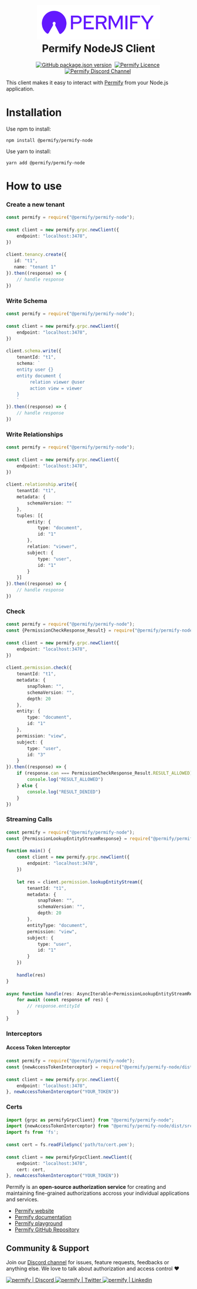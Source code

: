 <h1 align="center">
    <img src="https://raw.githubusercontent.com/Permify/permify/master/assets/permify-logo.svg" alt="Permify logo" width="336px" /><br />
    Permify NodeJS Client
</h1>

<p align="center">
    <a href="https://github.com/Permify/permify" target="_blank"><img src="https://img.shields.io/github/package-json/v/permify/permify-node?style=for-the-badge" alt="GitHub package.json version" /></a>&nbsp;
    <a href="https://github.com/Permify/permify" target="_blank"><img src="https://img.shields.io/github/license/Permify/permify?style=for-the-badge" alt="Permify Licence" /></a>&nbsp;
    <a href="https://discord.gg/MJbUjwskdH" target="_blank"><img src="https://img.shields.io/discord/950799928047833088?style=for-the-badge&logo=discord&label=DISCORD" alt="Permify Discord Channel" /></a>&nbsp;
</p>

This client makes it easy to interact with [Permify](https://github.com/Permify/permify) from your Node.js application.

# Installation

Use npm to install:

```shell
npm install @permify/permify-node
```

Use yarn to install:

```shell
yarn add @permify/permify-node
```

# How to use

### Create a new tenant

```typescript
const permify = require("@permify/permify-node");

const client = new permify.grpc.newClient({
    endpoint: "localhost:3478",
})

client.tenancy.create({
   id: "t1",
   name: "tenant 1"
}).then((response) => {
    // handle response
})
```

### Write Schema

```typescript
const permify = require("@permify/permify-node");

const client = new permify.grpc.newClient({
    endpoint: "localhost:3478",
})

client.schema.write({
    tenantId: "t1",
    schema: `
    entity user {}
    entity document {
         relation viewer @user
         action view = viewer
    }
    `
}).then((response) => {
    // handle response
})
```

### Write Relationships

```typescript
const permify = require("@permify/permify-node");

const client = new permify.grpc.newClient({
    endpoint: "localhost:3478",
})

client.relationship.write({
    tenantId: "t1",
    metadata: {
        schemaVersion: ""
    },
    tuples: [{
        entity: {
            type: "document",
            id: "1"
        },
        relation: "viewer",
        subject: {
            type: "user",
            id: "1"
        }
    }]
}).then((response) => {
    // handle response
})
```

### Check

```typescript
const permify = require("@permify/permify-node");
const {PermissionCheckResponse_Result} = require("@permify/permify-node/dist/src/grpc/generated/base/v1/service");

const client = new permify.grpc.newClient({
    endpoint: "localhost:3478",
})

client.permission.check({
    tenantId: "t1",
    metadata: {
        snapToken: "",
        schemaVersion: "",
        depth: 20
    },
    entity: {
        type: "document",
        id: "1"
    },
    permission: "view",
    subject: {
        type: "user",
        id: "3"
    }
}).then((response) => {
    if (response.can === PermissionCheckResponse_Result.RESULT_ALLOWED) {
        console.log("RESULT_ALLOWED")
    } else {
        console.log("RESULT_DENIED")
    }
})
```

### Streaming Calls

```typescript
const permify = require("@permify/permify-node");
const {PermissionLookupEntityStreamResponse} = require("@permify/permify-node/dist/src/grpc/generated/base/v1/service");

function main() {
    const client = new permify.grpc.newClient({
        endpoint: "localhost:3478",
    })

    let res = client.permission.lookupEntityStream({
        tenantId: "t1",
        metadata: {
            snapToken: "",
            schemaVersion: "",
            depth: 20
        },
        entityType: "document",
        permission: "view",
        subject: {
            type: "user",
            id: "1"
        }
    })

    handle(res)
}

async function handle(res: AsyncIterable<PermissionLookupEntityStreamResponse>) {
    for await (const response of res) {
        // response.entityId
    }
}
```

### Interceptors

#### Access Token Interceptor

```typescript
const permify = require("@permify/permify-node");
const {newAccessTokenInterceptor} = require("@permify/permify-node/dist/src/grpc");

const client = new permify.grpc.newClient({
    endpoint: "localhost:3478",
}, newAccessTokenInterceptor("YOUR_TOKEN"))
```

### Certs

```typescript
import {grpc as permifyGrpcClient} from "@permify/permify-node";
import {newAccessTokenInterceptor} from "@permify/permify-node/dist/src/grpc";
import fs from 'fs';

const cert = fs.readFileSync('path/to/cert.pem');

const client = new permifyGrpcClient.newClient({
    endpoint: "localhost:3478",
    cert: cert,
}, newAccessTokenInterceptor("YOUR_TOKEN"))
```

Permify is an **open-source authorization service** for creating and maintaining fine-grained authorizations accross
your individual applications and services.

* [Permify website](https://permify.co)
* [Permify documentation](https://docs.permify.co/docs)
* [Permify playground](https://play.permify.co)
* [Permify GitHub Repository](https://github.com/Permify/permify)

## Community & Support

Join our [Discord channel](https://discord.gg/MJbUjwskdH) for issues, feature requests, feedbacks or anything else. We
love to talk about authorization and access control :heart:

<p align="left">
<a href="https://discord.gg/MJbUjwskdH">
 <img height="70px" width="70px" alt="permify | Discord" src="https://user-images.githubusercontent.com/39353278/187209316-3d01a799-c51b-4eaa-8f52-168047078a14.png" />
</a>
<a href="https://twitter.com/GetPermify">
  <img height="70px" width="70px" alt="permify | Twitter" src="https://user-images.githubusercontent.com/39353278/187209323-23f14261-d406-420d-80eb-1aa707a71043.png"/>
</a>
<a href="https://www.linkedin.com/company/permifyco">
  <img height="70px" width="70px" alt="permify | Linkedin" src="https://user-images.githubusercontent.com/39353278/187209321-03293a24-6f63-4321-b362-b0fc89fdd879.png" />
</a>
</p>
